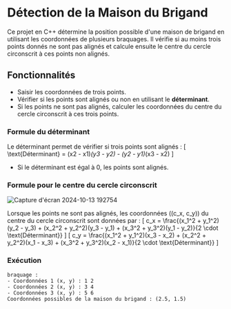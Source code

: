 # Détection de la Maison du Brigand

Ce projet en C++ détermine la position possible d'une maison de brigand en utilisant les coordonnées de plusieurs braquages. Il vérifie si au moins trois points donnés ne sont pas alignés et calcule ensuite le centre du cercle circonscrit à ces points non alignés.

## Fonctionnalités
- Saisir les coordonnées de trois points.
- Vérifier si les points sont alignés ou non en utilisant le **déterminant**.
- Si les points ne sont pas alignés, calculer les coordonnées du centre du cercle circonscrit à ces trois points.

### Formule du déterminant

Le déterminant permet de vérifier si trois points sont alignés :
\[
\text{Déterminant} = (x2 - x1)*(y3 - y2) - (y2 - y1)*(x3 - x2)
\]
- Si le déterminant est égal à 0, les points sont alignés.

### Formule pour le centre du cercle circonscrit
![Capture d'écran 2024-10-13 192754](https://github.com/user-attachments/assets/b8eddea6-94ce-45c2-822f-1dee1021d4f5)



Lorsque les points ne sont pas alignés, les coordonnées \((c_x, c_y)\) du centre du cercle circonscrit sont données par :
\[
c_x = \frac{(x_1^2 + y_1^2)(y_2 - y_3) + (x_2^2 + y_2^2)(y_3 - y_1) + (x_3^2 + y_3^2)(y_1 - y_2)}{2 \cdot \text{Déterminant}}
\]
\[
c_y = \frac{(x_1^2 + y_1^2)(x_3 - x_2) + (x_2^2 + y_2^2)(x_1 - x_3) + (x_3^2 + y_3^2)(x_2 - x_1)}{2 \cdot \text{Déterminant}}
\]

### Exécution
```
braquage :
- Coordonnées 1 (x, y) : 1 2
- Coordonnées 2 (x, y) : 3 4
- Coordonnées 3 (x, y) : 5 6
Coordonnées possibles de la maison du brigand : (2.5, 1.5)





